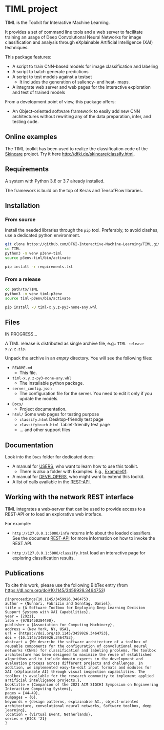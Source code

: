 # TIML project

TIML is the Toolkit for Interactive Machine Learning.

It provides a set of command line tools and a web server to facilitate training an usage of Deep Convolutional Neural Networks for image classification and analysis through eXplainable Artificial Intelligence (XAI) techniques.

This package features:

* A script to train CNN-based models for image classification and labeling
* A script to batch generate predictions
* A script to test models against a testset
  * It includes the generation of saliency- and heat- maps.
* A integrate web server and web pages for the interactive exploration and test of trained models

From a development point of view, this package offers:

* An Object-oriented software framework to easily add new CNN architectures without rewriting any of the data preparation, infer, and testing code.

## Online examples

The TIML toolkit has been used to realize the classification code of the [Skincare](https://medicalcps.dfki.de/?page_id=1056) project. Try it here <http://dfki.de/skincare/classify.html>.

## Requirements

A system with Python 3.6 or 3.7 already installed.

The framework is build on the top of Keras and TensofFlow libraries.

## Installation

### From source

Install the needed libraries through the `pip` tool. Preferably, to avoid clashes, use a dedicated python environment.

```bash
git clone https://github.com/DFKI-Interactive-Machine-Learning/TIML.git
cd TIML
python3 -m venv p3env-timl
source p3env-timl/bin/activate

pip install -r requirements.txt
```

### From a release

```bash
cd path/to/TIML
python3 -m venv timl-p3env
source timl-p3env/bin/activate

pip install -U timl-x.y.z-py3-none-any.whl
```

## Files

IN PROGRESS...

A TIML release is distributed as single archive file, e.g.: `TIML-release-x.y.z.zip`.

Unpack the archive in an _empty_ directory.
You will see the following files:

* `README.md`
  * This file.
* `timl-x.y.z-py3-none-any.whl`
  * The installable python package.
* `server_config.json`
    * The configuration file for the server. You need to edit it only if you update the models.
* `Docs/`
    * Project documentation.
* `html/` Some web pages for testing purpose
  * `classify.html` Desktop-friendly test page
  * `classifytouch.html` Tablet-friendly test page
  * ... and other support files

## Documentation

Look into the `Docs` folder for dedicated docs:

* A manual for [USERS](Docs/USERS.md), who want to learn how to use this toolkit.
  * There is also a folder with Examples. E.g., [Example01](Examples/Example01/README.md).
* A manual for [DEVELOPERS](Docs/DEVELOPERS.md), who might want to extend this toolkit.
* A list of calls available in the [REST-API](Docs/REST-API.md).


## Working with the network REST interface

TIML integrates a web-server that can be used to provide access to a REST-API or to load an explorative web inteface.

For example:

* `http://127.0.0.1:5000/info` returns info about the loaded classifiers.
   See the document [REST-API](Docs/REST-API.md) for more information on how to invoke the REST API.

* `http://127.0.0.1:5000/classify.html` load an interactive page for exploring classification results.

## Publications

To cite this work, please use the following BibTex entry (from https://dl.acm.org/doi/10.1145/3459926.3464753)

```
@inproceedings{10.1145/3459926.3464753,
author = {Nunnari, Fabrizio and Sonntag, Daniel},
title = {A Software Toolbox for Deploying Deep Learning Decision Support Systems with XAI Capabilities},
year = {2021},
isbn = {9781450384490},
publisher = {Association for Computing Machinery},
address = {New York, NY, USA},
url = {https://doi.org/10.1145/3459926.3464753},
doi = {10.1145/3459926.3464753},
abstract = {We describe the software architecture of a toolbox of reusable components for the configuration of convolutional neural networks (CNNs) for classification and labeling problems. The toolbox architecture has been designed to maximize the reuse of established algorithms and to include domain experts in the development and evaluation process across different projects and challenges. In addition, we implemented easy-to-edit input formats and modules for XAI (eXplainable AI) through visual inspection capabilities. The toolbox is available for the research community to implement applied artificial intelligence projects.},
booktitle = {Companion of the 2021 ACM SIGCHI Symposium on Engineering Interactive Computing Systems},
pages = {44–49},
numpages = {6},
keywords = {design patterns, explainable AI., object-oriented architecture, convolutional neural networks, Software toolbox, deep learning},
location = {Virtual Event, Netherlands},
series = {EICS '21}
}
```
